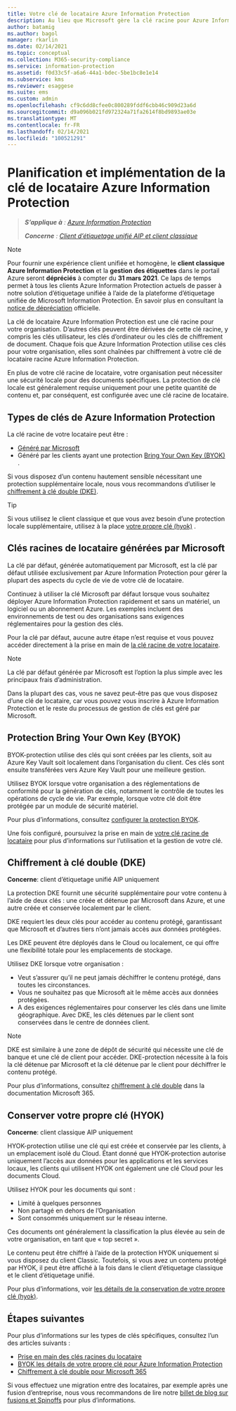 ```yaml
---
title: Votre clé de locataire Azure Information Protection
description: Au lieu que Microsoft gère la clé racine pour Azure Information Protection, vous souhaiterez peut-être créer et gérer cette clé (appelée « apporter votre propre clé » ou BYOK) pour votre locataire, pour se conformer à des réglementations spécifiques.
author: batamig
ms.author: bagol
manager: rkarlin
ms.date: 02/14/2021
ms.topic: conceptual
ms.collection: M365-security-compliance
ms.service: information-protection
ms.assetid: f0d33c5f-a6a6-44a1-bdec-5be1bc8e1e14
ms.subservice: kms
ms.reviewer: esaggese
ms.suite: ems
ms.custom: admin
ms.openlocfilehash: cf9c6dd8cfee0c800289fddf6cbb46c909d23a6d
ms.sourcegitcommit: d9a096b021fd972324a71fa2614f8bd9893ae03e
ms.translationtype: MT
ms.contentlocale: fr-FR
ms.lasthandoff: 02/14/2021
ms.locfileid: "100521291"
---
```

# <a name="planning-and-implementing-your-azure-information-protection-tenant-key"></a>Planification et implémentation de la clé de locataire Azure Information Protection

>***S’applique à** : [Azure Information Protection](https://azure.microsoft.com/pricing/details/information-protection)*
>
>***Concerne** : [Client d’étiquetage unifié AIP et client classique](faqs.md#whats-the-difference-between-the-azure-information-protection-classic-and-unified-labeling-clients)*

>[!NOTE] 
> Pour fournir une expérience client unifiée et homogène, le **client classique Azure Information Protection** et la **gestion des étiquettes** dans le portail Azure seront **dépréciés** à compter du **31 mars 2021**. Ce laps de temps permet à tous les clients Azure Information Protection actuels de passer à notre solution d’étiquetage unifiée à l’aide de la plateforme d’étiquetage unifiée de Microsoft Information Protection. En savoir plus en consultant la [notice de dépréciation](https://aka.ms/aipclassicsunset) officielle.

La clé de locataire Azure Information Protection est une clé racine pour votre organisation. D’autres clés peuvent être dérivées de cette clé racine, y compris les clés utilisateur, les clés d’ordinateur ou les clés de chiffrement de document. Chaque fois que Azure Information Protection utilise ces clés pour votre organisation, elles sont chaînées par chiffrement à votre clé de locataire racine Azure Information Protection.

En plus de votre clé racine de locataire, votre organisation peut nécessiter une sécurité locale pour des documents spécifiques. La protection de clé locale est généralement requise uniquement pour une petite quantité de contenu et, par conséquent, est configurée avec une clé racine de locataire.


## <a name="azure-information-protection-key-types"></a>Types de clés de Azure Information Protection

La clé racine de votre locataire peut être :

- [Généré par Microsoft](#tenant-root-keys-generated-by-microsoft)
- Généré par les clients ayant une protection [Bring Your Own Key (BYOK)](#bring-your-own-key-byok-protection) .

Si vous disposez d’un contenu hautement sensible nécessitant une protection supplémentaire locale, nous vous recommandons d’utiliser le [chiffrement à clé double (DKE)](#double-key-encryption-dke).

> [!TIP]
> Si vous utilisez le client classique et que vous avez besoin d’une protection locale supplémentaire, utilisez à la place [votre propre clé (hyok)](#hold-your-own-key-hyok) .
>

## <a name="tenant-root-keys-generated-by-microsoft"></a>Clés racines de locataire générées par Microsoft

La clé par défaut, générée automatiquement par Microsoft, est la clé par défaut utilisée exclusivement par Azure Information Protection pour gérer la plupart des aspects du cycle de vie de votre clé de locataire.

Continuez à utiliser la clé Microsoft par défaut lorsque vous souhaitez déployer Azure Information Protection rapidement et sans un matériel, un logiciel ou un abonnement Azure. Les exemples incluent des environnements de test ou des organisations sans exigences réglementaires pour la gestion des clés.

Pour la clé par défaut, aucune autre étape n’est requise et vous pouvez accéder directement à la prise en main de [la clé racine de votre locataire](get-started-tenant-root-keys.md).

> [!NOTE]
> La clé par défaut générée par Microsoft est l’option la plus simple avec les principaux frais d’administration.
>
> Dans la plupart des cas, vous ne savez peut-être pas que vous disposez d’une clé de locataire, car vous pouvez vous inscrire à Azure Information Protection et le reste du processus de gestion de clés est géré par Microsoft.

## <a name="bring-your-own-key-byok-protection"></a>Protection Bring Your Own Key (BYOK)

BYOK-protection utilise des clés qui sont créées par les clients, soit au Azure Key Vault soit localement dans l’organisation du client. Ces clés sont ensuite transférées vers Azure Key Vault pour une meilleure gestion.

Utilisez BYOK lorsque votre organisation a des réglementations de conformité pour la génération de clés, notamment le contrôle de toutes les opérations de cycle de vie. Par exemple, lorsque votre clé doit être protégée par un module de sécurité matériel.

Pour plus d’informations, consultez [configurer la protection BYOK](byok-price-restrictions.md). 

Une fois configuré, poursuivez la prise en main de [votre clé racine de locataire](get-started-tenant-root-keys.md) pour plus d’informations sur l’utilisation et la gestion de votre clé.

## <a name="double-key-encryption-dke"></a>Chiffrement à clé double (DKE)

**Concerne**: client d’étiquetage unifié AIP uniquement

La protection DKE fournit une sécurité supplémentaire pour votre contenu à l’aide de deux clés : une créée et détenue par Microsoft dans Azure, et une autre créée et conservée localement par le client.

DKE requiert les deux clés pour accéder au contenu protégé, garantissant que Microsoft et d’autres tiers n’ont jamais accès aux données protégées.

Les DKE peuvent être déployés dans le Cloud ou localement, ce qui offre une flexibilité totale pour les emplacements de stockage.

Utilisez DKE lorsque votre organisation :

- Veut s’assurer qu’il ne peut jamais déchiffrer le contenu protégé, dans toutes les circonstances.
- Vous ne souhaitez pas que Microsoft ait le même accès aux données protégées.
- A des exigences réglementaires pour conserver les clés dans une limite géographique. Avec DKE, les clés détenues par le client sont conservées dans le centre de données client.

> [!NOTE]
> DKE est similaire à une zone de dépôt de sécurité qui nécessite une clé de banque et une clé de client pour accéder.
> DKE-protection nécessite à la fois la clé détenue par Microsoft et la clé détenue par le client pour déchiffrer le contenu protégé.

Pour plus d’informations, consultez [chiffrement à clé double](/microsoft-365/compliance/double-key-encryption) dans la documentation Microsoft 365.

## <a name="hold-your-own-key-hyok"></a>Conserver votre propre clé (HYOK)

**Concerne**: client classique AIP uniquement

HYOK-protection utilise une clé qui est créée et conservée par les clients, à un emplacement isolé du Cloud. Étant donné que HYOK-protection autorise uniquement l’accès aux données pour les applications et les services locaux, les clients qui utilisent HYOK ont également une clé Cloud pour les documents Cloud.

Utilisez HYOK pour les documents qui sont :

- Limité à quelques personnes
- Non partagé en dehors de l’Organisation
- Sont consommés uniquement sur le réseau interne.

Ces documents ont généralement la classification la plus élevée au sein de votre organisation, en tant que « top secret ».

Le contenu peut être chiffré à l’aide de la protection HYOK uniquement si vous disposez du client Classic. Toutefois, si vous avez un contenu protégé par HYOK, il peut être affiché à la fois dans le client d’étiquetage classique et le client d’étiquetage unifié.  

Pour plus d’informations, voir [les détails de la conservation de votre propre clé (hyok)](configure-adrms-restrictions.md).


## <a name="next-steps"></a>Étapes suivantes

Pour plus d’informations sur les types de clés spécifiques, consultez l’un des articles suivants :

- [Prise en main des clés racines du locataire](get-started-tenant-root-keys.md)
- [BYOK les détails de votre propre clé pour Azure Information Protection](byok-price-restrictions.md)
- [Chiffrement à clé double pour Microsoft 365](/microsoft-365/compliance/double-key-encryption)


Si vous effectuez une migration entre des locataires, par exemple après une fusion d’entreprise, nous vous recommandons de lire notre [billet de blog sur fusions et Spinoffs](https://techcommunity.microsoft.com/t5/microsoft-security-and/mergers-and-spinoffs/ba-p/910455) pour plus d’informations.
